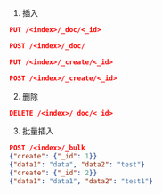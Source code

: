 1. 插入
```json
PUT /<index>/_doc/<_id>

POST /<index>/_doc/

PUT /<index>/_create/<_id>

POST /<index>/_create/<_id>
```

2. 删除
```json
DELETE /<index>/_doc/<_id>
```

3. 批量插入
```json
POST /<index>/_bulk
{"create": {"_id": 1}}
{"data1": "data", "data2": "test"}
{"create": {"_id": 2}}
{"data1": "data1", "data2": "test1"}
```